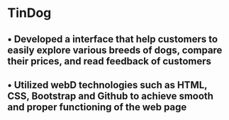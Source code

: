 # TinDog
## • Developed a interface that help customers to easily explore various breeds of dogs, compare their prices, and read feedback of customers
## • Utilized webD technologies such as HTML, CSS, Bootstrap and Github to achieve smooth and proper functioning of the web page
